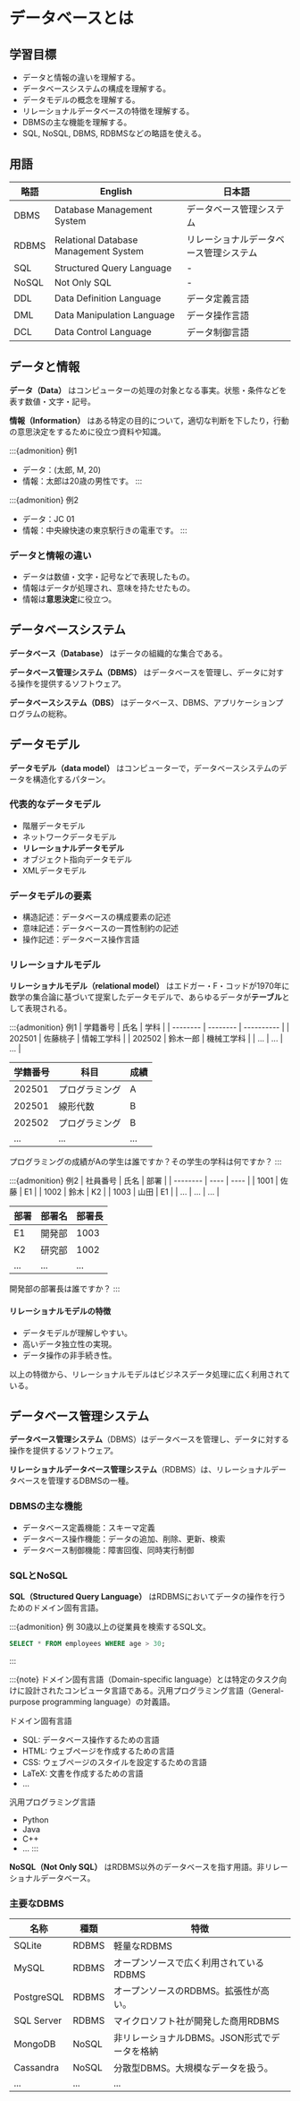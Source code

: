 # データベースとは

## 学習目標

- データと情報の違いを理解する。
- データベースシステムの構成を理解する。
- データモデルの概念を理解する。
- リレーショナルデータベースの特徴を理解する。
- DBMSの主な機能を理解する。
- SQL, NoSQL, DBMS, RDBMSなどの略語を使える。

## 用語

| 略語  | English                               | 日本語                                 |
| ----- | ------------------------------------- | -------------------------------------- |
| DBMS  | Database Management System            | データベース管理システム               |
| RDBMS | Relational Database Management System | リレーショナルデータベース管理システム |
| SQL   | Structured Query Language             | -                                      |
| NoSQL | Not Only SQL                          | -                                      |
| DDL   | Data Definition Language              | データ定義言語                         |
| DML   | Data Manipulation Language            | データ操作言語                         |
| DCL   | Data Control Language                 | データ制御言語                         |

## データと情報

**データ（Data）** はコンピューターの処理の対象となる事実。状態・条件などを表す数値・文字・記号。

**情報（Information）** はある特定の目的について，適切な判断を下したり，行動の意思決定をするために役立つ資料や知識。

:::{admonition} 例1
- データ：(太郎, M, 20)
- 情報：太郎は20歳の男性です。
:::

:::{admonition} 例2
- データ：JC 01
- 情報：中央線快速の東京駅行きの電車です。
:::

### データと情報の違い

- データは数値・文字・記号などで表現したもの。
- 情報はデータが処理され、意味を持たせたもの。
- 情報は**意思決定**に役立つ。

## データベースシステム

**データベース（Database）** はデータの組織的な集合である。

**データベース管理システム（DBMS）** はデータベースを管理し、データに対する操作を提供するソフトウェア。

**データベースシステム（DBS）** はデータベース、DBMS、アプリケーションプログラムの総称。

## データモデル

**データモデル（data model）** はコンピューターで，データベースシステムのデータを構造化するパターン。

### 代表的なデータモデル

- 階層データモデル
- ネットワークデータモデル
- **リレーショナルデータモデル**
- オブジェクト指向データモデル
- XMLデータモデル

### データモデルの要素

- 構造記述：データベースの構成要素の記述
- 意味記述：データベースの一貫性制約の記述
- 操作記述：データベース操作言語

### リレーショナルモデル

**リレーショナルモデル（relational model）** はエドガー・F・コッドが1970年に数学の集合論に基づいて提案したデータモデルで、あらゆるデータが**テーブル**として表現される。

:::{admonition} 例1
| 学籍番号 | 氏名     | 学科       |
| -------- | -------- | ---------- |
| 202501   | 佐藤桃子 | 情報工学科 |
| 202502   | 鈴木一郎 | 機械工学科 |
| ...      | ...      | ...        |

| 学籍番号 | 科目           | 成績 |
| -------- | -------------- | ---- |
| 202501   | プログラミング | A    |
| 202501   | 線形代数       | B    |
| 202502   | プログラミング | B    |
| ...      | ...            | ...  |

プログラミングの成績がAの学生は誰ですか？その学生の学科は何ですか？
:::

:::{admonition} 例2
| 社員番号 | 氏名 | 部署 |
| -------- | ---- | ---- |
| 1001     | 佐藤 | E1   |
| 1002     | 鈴木 | K2   |
| 1003     | 山田 | E1   |
| ...      | ...  | ...  |

| 部署 | 部署名 | 部署長 |
| ---- | ------ | ------ |
| E1   | 開発部 | 1003   |
| K2   | 研究部 | 1002   |
| ...  | ...    | ...    |

開発部の部署長は誰ですか？
:::

#### リレーショナルモデルの特徴

- データモデルが理解しやすい。
- 高いデータ独立性の実現。
- データ操作の非手続き性。

以上の特徴から、リレーショナルモデルはビジネスデータ処理に広く利用されている。

## データベース管理システム

**データベース管理システム**（DBMS）はデータベースを管理し、データに対する操作を提供するソフトウェア。

**リレーショナルデータベース管理システム**（RDBMS）は、リレーショナルデータベースを管理するDBMSの一種。

### DBMSの主な機能

- データベース定義機能：スキーマ定義
- データベース操作機能：データの追加、削除、更新、検索
- データベース制御機能：障害回復、同時実行制御

### SQLとNoSQL

**SQL（Structured Query Language）** はRDBMSにおいてデータの操作を行うためのドメイン固有言語。

:::{admonition} 例
30歳以上の従業員を検索するSQL文。
```sql
SELECT * FROM employees WHERE age > 30;
```
:::

:::{note}
ドメイン固有言語（Domain-specific language）とは特定のタスク向けに設計されたコンピュータ言語である。汎用プログラミング言語（General-purpose programming language）の対義語。

ドメイン固有言語
- SQL: データベース操作するための言語
- HTML: ウェブページを作成するための言語
- CSS: ウェブページのスタイルを設定するための言語
- LaTeX: 文書を作成するための言語
- ...

汎用プログラミング言語
- Python
- Java
- C++
- ...
:::

**NoSQL（Not Only SQL）** はRDBMS以外のデータベースを指す用語。非リレーショナルデータベース。

### 主要なDBMS

| 名称       | 種類  | 特徴                                         |
| ---------- | ----- | -------------------------------------------- |
| SQLite     | RDBMS | 軽量なRDBMS                                  |
| MySQL      | RDBMS | オープンソースで広く利用されているRDBMS      |
| PostgreSQL | RDBMS | オープンソースのRDBMS。拡張性が高い。        |
| SQL Server | RDBMS | マイクロソフト社が開発した商用RDBMS          |
| MongoDB    | NoSQL | 非リレーショナルDBMS。JSON形式でデータを格納 |
| Cassandra  | NoSQL | 分散型DBMS。大規模なデータを扱う。           |
| ...        | ...   | ...                                          |